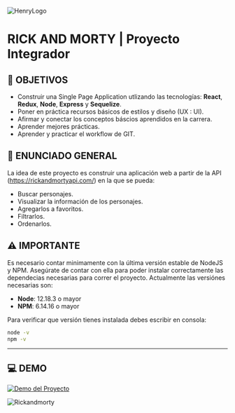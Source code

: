 ![HenryLogo](https://d31uz8lwfmyn8g.cloudfront.net/Assets/logo-henry-white-lg.png)

# **RICK AND MORTY** | Proyecto Integrador

## **📌 OBJETIVOS**

-  Construir una Single Page Application utlizando las tecnologías: **React**, **Redux**, **Node**, **Express** y **Sequelize**.
-  Poner en práctica recursos básicos de estilos y diseño (UX : UI).
-  Afirmar y conectar los conceptos báscios aprendidos en la carrera.
-  Aprender mejores prácticas.
-  Aprender y practicar el workflow de GIT.

## **📖 ENUNCIADO GENERAL**

La idea de este proyecto es construir una aplicación web a partir de la API (https://rickandmortyapi.com/) en la que se pueda:

-  Buscar personajes.
-  Visualizar la información de los personajes.
-  Agregarlos a favoritos.
-  Filtrarlos.
-  Ordenarlos.

## **⚠️ IMPORTANTE**

Es necesario contar minimamente con la última versión estable de NodeJS y NPM. Asegúrate de contar con ella para poder instalar correctamente las dependecias necesarias para correr el proyecto. Actualmente las versiónes necesarias son:

-  **Node**: 12.18.3 o mayor
-  **NPM**: 6.14.16 o mayor

Para verificar que versión tienes instalada debes escribir en consola:

```bash
node -v
npm -v
```
---

## **💻 DEMO**

[![Demo del Proyecto](https://github.com/BenjaMura/Rick_and_Morty/blob/main/Client/src/img/Rick-and-Morty-space.jpg)](https://raw.githubusercontent.com/BenjaMura/Rick_and_Morty/main/Client/src/img/RickAndMortyDemo.mp4)

![Rickandmorty](https://github.com/BenjaMura/Rick_and_Morty/blob/main/Client/src/img/Rick-and-Morty-space.jpg)